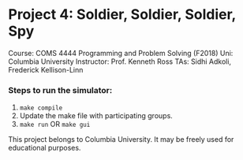 # Project 4: Soldier, Soldier, Soldier, Spy
Course: COMS 4444 Programming and Problem Solving (F2018)
Uni: Columbia University
Instructor: Prof. Kenneth Ross
TAs: Sidhi Adkoli, Frederick Kellison-Linn

### Steps to run the simulator:
1. `make compile`
2. Update the make file with participating groups.
3. `make run` OR `make gui`


This project belongs to Columbia University. It may be freely used for educational purposes.
